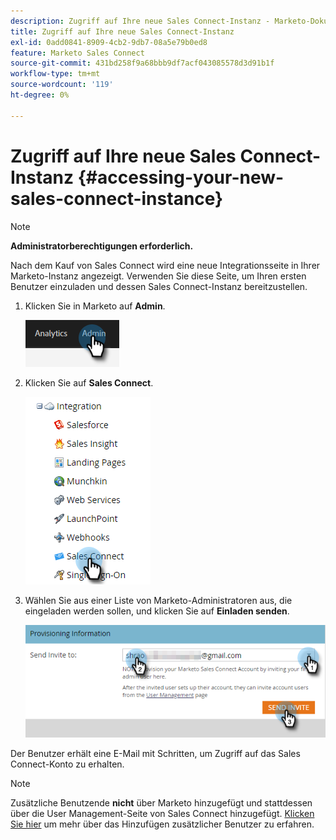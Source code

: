 ```yaml
---
description: Zugriff auf Ihre neue Sales Connect-Instanz - Marketo-Dokumente - Produktdokumentation
title: Zugriff auf Ihre neue Sales Connect-Instanz
exl-id: 0add0841-8909-4cb2-9db7-08a5e79b0ed8
feature: Marketo Sales Connect
source-git-commit: 431bd258f9a68bbb9df7acf043085578d3d91b1f
workflow-type: tm+mt
source-wordcount: '119'
ht-degree: 0%

---
```


# Zugriff auf Ihre neue Sales Connect-Instanz {#accessing-your-new-sales-connect-instance}

>[!NOTE]
>
>**Administratorberechtigungen erforderlich.**

Nach dem Kauf von Sales Connect wird eine neue Integrationsseite in Ihrer Marketo-Instanz angezeigt. Verwenden Sie diese Seite, um Ihren ersten Benutzer einzuladen und dessen Sales Connect-Instanz bereitzustellen.

1. Klicken Sie in Marketo auf **Admin**.

   ![](assets/accessing-your-new-sales-connect-instance-1.png)

1. Klicken Sie auf **Sales Connect**.

   ![](assets/accessing-your-new-sales-connect-instance-2.png)

1. Wählen Sie aus einer Liste von Marketo-Administratoren aus, die eingeladen werden sollen, und klicken Sie auf **Einladen senden**.

   ![](assets/accessing-your-new-sales-connect-instance-3.png)

Der Benutzer erhält eine E-Mail mit Schritten, um Zugriff auf das Sales Connect-Konto zu erhalten.

>[!NOTE]
>
>Zusätzliche Benutzende **nicht** über Marketo hinzugefügt und stattdessen über die User Management-Seite von Sales Connect hinzugefügt. [Klicken Sie hier](/help/marketo/product-docs/marketo-sales-connect/admin/invite-users.md) um mehr über das Hinzufügen zusätzlicher Benutzer zu erfahren.
